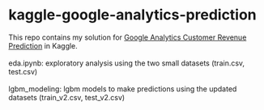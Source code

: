 # kaggle-google-analytics-prediction

This repo contains my solution for [Google Analytics Customer Revenue Prediction](https://www.kaggle.com/c/ga-customer-revenue-prediction) in Kaggle.<br><br>
eda.ipynb: exploratory analysis using the two small datasets (train.csv, test.csv)<br><br>
lgbm_modeling: lgbm models to make predictions using the updated datasets (train_v2.csv, test_v2.csv)
